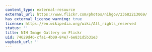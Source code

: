 ```yaml
---
content_type: external-resource
external_url: https://www.flickr.com/photos/nihgov/23682213069/
has_external_license_warning: true
license: https://en.wikipedia.org/wiki/All_rights_reserved
status: ''
title: NIH Image Gallery on Flickr
uid: 74629d46-cfa1-4b09-84e7-6e831d5b31e3
wayback_url: ''
---
```

